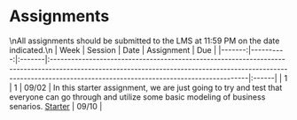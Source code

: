 Assignments
============================

\nAll assignments should be submitted to the LMS at 11:59 PM on the date indicated.\n
|   Week |   Session | Date   | Assignment                                                                                                                                                                                                         | Due   |
|-------:|----------:|:-------|:-------------------------------------------------------------------------------------------------------------------------------------------------------------------------------------------------------------------|:------|
|      1 |         1 | 09/02  | In this starter assignment, we are just going to try and test that everyone can go through and utilize some basic modeling of business senarios. [Starter](https://rpi.box.com/s/ldy9h2bfaz00gek5a9cotyz21sboab95) | 09/10 |